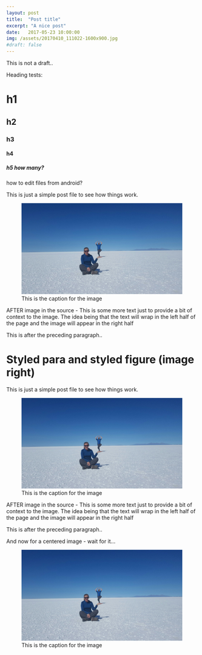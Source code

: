 ```yaml
---
layout: post
title:  "Post title"
excerpt: "A nice post"
date:   2017-05-23 10:00:00
img: /assets/20170410_111022-1600x900.jpg
#draft: false
---
```


This is not a draft..

Heading tests:
# h1
## h2
### h3
#### h4
##### h5 how many?
how to edit files from android?

<div class="para-image">
This is just a simple post file to see how things work.
<figure class="fig-left" >
<img src="/assets/20170410_111022-1600x900.jpg">
<figcaption>This is the caption for the image</figcaption>
</figure>
AFTER image in the source - This is some more text just to provide a bit of context to the image.
The idea being that the text will wrap in the left half of the page
and the image will appear in the right half
</div>

This is after the preceding paragraph..
<h1>Styled para and styled figure (image right)</h1>
<div class="para-image">
This is just a simple post file to see how things work.
<figure class="fig-right" >
<img src="/assets/20170410_111022-1600x900.jpg">
<figcaption>This is the caption for the image</figcaption>
</figure>
AFTER image in the source - This is some more text just to provide a bit of context to the image.
The idea being that the text will wrap in the left half of the page
and the image will appear in the right half
</div>

This is after the preceding paragraph..

And now for a centered image - wait for it...
<div class="para-image">
<figure class="fig-center" >
<img src="/assets/20170410_111022-1600x900.jpg">
<figcaption>This is the caption for the image</figcaption>
</figure>
</div>
